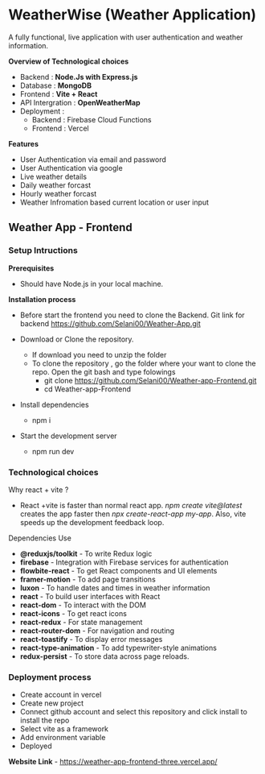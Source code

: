 # WeatherWise (Weather Application)

A fully functional, live application with user authentication and weather information. 

**Overview of Technological choices**
- Backend : **Node.Js with Express.js**
- Database : **MongoDB**
- Frontend : **Vite + React**
- API Intergration : **OpenWeatherMap**
- Deployment :
  - Backend : Firebase Cloud Functions
  - Frontend : Vercel
 
**Features**
- User Authentication via email and password
- User Authentication via google
- Live weather details
- Daily weather forcast 
- Hourly weather forcast
- Weather Infromation based current location or user input

## Weather App - Frontend

### Setup Intructions

**Prerequisites**

- Should have Node.js in your local machine.

**Installation process**

- Before start the frontend you need to clone the Backend. Git link for backend 
https://github.com/Selani00/Weather-App.git 

- Download or Clone the repository. 
  - If download you need to unzip the folder
  - To clone the repository , go the folder where your want to clone the repo. Open the git bash and type folowings
    - git clone https://github.com/Selani00/Weather-app-Frontend.git
    - cd Weather-app-Frontend
- Install dependencies
   - npm i
- Start the development server
   - npm run dev


### Technological choices

Why react + vite ?
 - React +vite is faster than normal react app. *npm create vite@latest* creates the app faster then *npx create-react-app my-app*. Also, vite speeds up the development feedback loop. 

Dependencies Use
- **@reduxjs/toolkit** - To write Redux logic
- **firebase** - Integration with Firebase services for authentication
- **flowbite-react** - To get React components and UI elements
- **framer-motion** - To add page transitions
- **luxon** - To handle dates and times in weather information
- **react** - To build user interfaces with React
- **react-dom** - To interact with the DOM
- **react-icons** - To get react icons
- **react-redux** - For state management
- **react-router-dom** - For navigation and routing
- **react-toastify** - To display error messages
- **react-type-animation** - To add typewriter-style animations 
- **redux-persist** - To store data across page reloads.

### Deployment process

- Create account in vercel
- Create new project
- Connect github account and select this repository and click install to install the repo
- Select vite as a framework
- Add environment variable
- Deployed

**Website Link** - https://weather-app-frontend-three.vercel.app/



    
